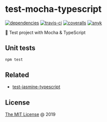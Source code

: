 # test-mocha-typescript

[![dependencies](https://david-dm.org/piecioshka/test-mocha-typescript.svg)](https://github.com/piecioshka/test-mocha-typescript)
[![travis-ci](https://api.travis-ci.org/piecioshka/test-mocha-typescript.svg?branch=master)](https://travis-ci.org/piecioshka/test-mocha-typescript)
[![coveralls](https://coveralls.io/repos/github/piecioshka/test-mocha-typescript/badge.svg?branch=master)](https://coveralls.io/github/piecioshka/test-mocha-typescript?branch=master)
[![snyk](https://snyk.io/test/github/piecioshka/test-mocha-typescript/badge.svg?targetFile=package.json)](https://snyk.io/test/github/piecioshka/test-mocha-typescript?targetFile=package.json)

📒 Test project with Mocha & TypeScript

## Unit tests

```bash
npm test
```

## Related

* [test-jasmine-typescript](https://github.com/piecioshka/test-jasmine-typescript)

## License

[The MIT License](http://piecioshka.mit-license.org) @ 2019
